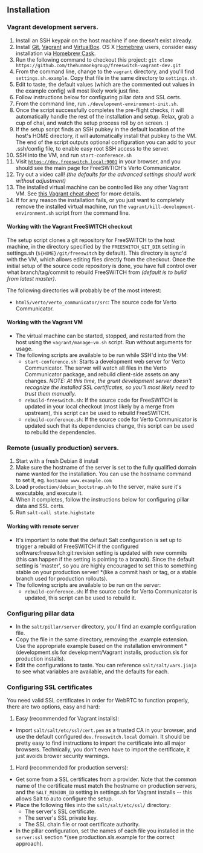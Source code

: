 ## Installation

### Vagrant development servers.
 1. Install an SSH keypair on the host machine if one doesn't exist already.
 1. Install [Git](http://git-scm.com), [Vagrant](https://www.vagrantup.com) and [VirtualBox](https://www.virtualbox.org). OS X [Homebrew](http://brew.sh) users, consider easy installation via [Homebrew Cask](http://caskroom.io).
 1. Run the following command to checkout this project: ```git clone https://github.com/thehunmonkgroup/freeswitch-vagrant-dev.git```
 1. From the command line, change to the <code>vagrant</code> directory, and you'll find <code>settings.sh.example</code>. Copy that file in the same directory to <code>settings.sh</code>.
 1. Edit to taste, the default values (which are the commented out values in the example config) will most likely work just fine.
 1. Follow instructions below for configuring pillar data and SSL certs.
 1. From the command line, run <code>./development-environment-init.sh</code>.
 1. Once the script successfully completes the pre-flight checks, it will automatically handle the rest of the installation and setup. Relax, grab a cup of chai, and watch the setup process roll by on screen. :)
 1. If the setup script finds an SSH pubkey in the default location of the host's HOME directory, it will automatically install that pubkey to the VM. The end of the script outputs optional configuration you can add to your .ssh/config file, to enable easy root SSH access to the server.
 1. SSH into the VM, and run ```start-conference.sh```
 1. Visit <code>https://dev.freeswitch.local:9001</code> in your browser, and you should see the main page for FreeSWTICH's Verto Communicator.
 1. Try out a video call! *(the defaults for the advanced settings should work without adjustment)*
 1. The installed virtual machine can be controlled like any other Vagrant VM. See [this Vagrant cheat sheet](http://notes.jerzygangi.com/vagrant-cheat-sheet) for more details.
 1. If for any reason the installation fails, or you just want to completely remove the installed virtual machine, run the <code>vagrant/kill-development-environment.sh</code> script from the command line.

#### Working with the Vagrant FreeSWITCH checkout

The setup script clones a git repository for FreeSWITCH to the host machine, in the directory specified by the <code>FREESWITCH_GIT_DIR</code> setting in settings.sh (<code>${HOME}/git/freeswitch</code> by default). This directory is sync'd with the VM, which allows editing files directly from the checkout. Once the initial setup of the source code repository is done, you have full control over what branch/tag/commit to rebuild FreeSWITCH from *(default is to build from latest master)*.

The following directories will probably be of the most interest:
 * <code>html5/verto/verto_communicator/src</code>: The source code for Verto Communicator.

#### Working with the Vagrant VM
 * The virtual machine can be started, stopped, and restarted from the host using the <code>vagrant/manage-vm.sh</code> script. Run without arguments for usage.
 * The following scripts are available to be run while SSH'd into the VM:
   * <code>start-conference.sh</code>: Starts a development web server for Verto Communicator. The server will watch all files in the Verto Communicator package, and rebuild client-side assets on any changes. *NOTE: At this time, the grunt development server doesn't recognize the installed SSL certificates, so you'll most likely need to trust them manually.*
   * <code>rebuild-freeswitch.sh</code>: If the source code for FreeSWITCH is updated in your local checkout (most likely by a merge from upstream), this script can be used to rebuild FreeSWITCH.
   * <code>rebuild-conference.sh</code>: If the source code for Verto Communicator is updated such that its dependencies change, this script can be used to rebuild the dependencies.

### Remote (usually production) servers.
 1. Start with a fresh Debian 8 install
 1. Make sure the hostname of the server is set to the fully qualified domain name wanted for the installation. You can use the hostname command to set it, eg. ```hostname www.example.com```
 1. Load ```production/debian_bootstrap.sh``` to the server, make sure it's executable, and execute it.
 1. When it completes, follow the instructions below for configuring pillar data and SSL certs.
 1. Run ```salt-call state.highstate```

#### Working with remote server

 * It's important to note that the default Salt configuration is set up to trigger a rebuild of FreeSWITCH if the configured software:freeswitch:git:revision setting is updated with new commits (this can happen if the setting is pointing to a branch). Since the default setting is 'master', so you are highly encouraged to set this to something stable on your production server! *(like a commit hash or tag, or a stable branch used for production rollouts).
 * The following scripts are available to be run on the server:
   * <code>rebuild-conference.sh</code>: If the source code for Verto Communicator is updated, this script can be used to rebuild it.

### Configuring pillar data

 * In the <code>salt/pillar/server</code> directory, you'll find an example configuration file.
 * Copy the file in the same directory, removing the .example extension. Use the appropriate example based on the installation environment *(development.sls for development/Vagrant installs, production.sls for production installs).
 * Edit the configurations to taste. You can reference <code>salt/salt/vars.jinja</code> to see what variables are available, and the defaults for each.

### Configuring SSL certificates

You need valid SSL certificates in order for WebRTC to function properly, there are two options, easy and hard:

 1. Easy (recommended for Vagrant installs):
   * Import <code>salt/salt/etc/ssl/cert.pem</code> as a trusted CA in your browser, and use the default configured <code>dev.freeswitch.local</code> domain. It should be pretty easy to find instructions to import the certificate into all major browsers. Technically, you don't even have to import the certificate, it just avoids brower security warnings.

 1. Hard (recommended for production servers):
   * Get some from a SSL certificates from a provider. Note that the common name of the certificate must match the hostname on production servers, and the <code>SALT_MINION_ID</code> setting in settings.sh for Vagrant installs -- this allows Salt to auto configure the setup.
   * Place the following files into the <code>salt/salt/etc/ssl/</code> directory:
     * The server's SSL certificate.
     * The server's SSL private key.
     * The SSL chain file or root certificate authority.
   * In the pillar configuration, set the names of each file you installed in the <code>server:ssl</code> section *(see production.sls.example for the correct approach).

